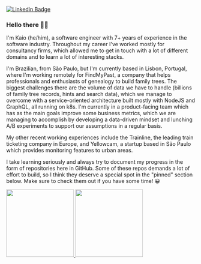 [![Linkedin Badge](https://img.shields.io/badge/LinkedIn-0077B5?style=for-the-badge&logo=linkedin&logoColor=white)](https://www.linkedin.com/in/kaio-silveira/)

### Hello there 👋🏽

I'm Kaio (he/him), a software engineer with 7+ years of experience in the software industry. Throughout my career I've worked mostly for consultancy firms, which allowed me to get in touch with a lot of different domains and to learn a lot of interesting stacks.

I'm Brazilian, from São Paulo, but I'm currently based in Lisbon, Portugal, where I'm working remotely for FindMyPast, a company that helps professionals and enthusiasts of genealogy to build family trees. The biggest challenges there are the volume of data we have to handle (billions of family tree records, hints and search data), which we manage to overcome with a service-oriented architecture built mostly with NodeJS and GraphQL, all running on k8s. I'm currently in a product-facing team which has as the main goals improve some business metrics, which we are managing to accomplish by developing a data-driven mindset and lunching A/B experiments to support our assumptions in a regular basis.

My other recent working experiences include the Trainline, the leading train ticketing company in Europe, and Yellowcam, a startup based in São Paulo which provides monitoring features to urban areas.

I take learning seriously and always try to document my progress in the form of repositories here in GitHub. Some of these repos demands a lot of effort to build, so I think they deserve a special spot in the "pinned" section below. Make sure to check them out if you have some time! 😀


<div>
  <a href="https://github.com/kaiosilveira">
  <img height="180em" src="https://github-readme-streak-stats.herokuapp.com/?user=kaiosilveira&theme=dracula"/>
  <img height="180em" src="https://github-readme-stats.vercel.app/api/top-langs/?username=kaiosilveira&layout=compact&langs_count=7&theme=dracula"/>
</div>
